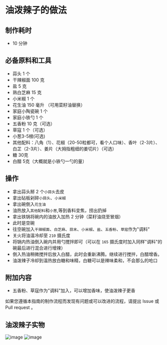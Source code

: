 # 油泼辣子的做法

## 制作耗时

- 10 分钟

## 必备原料和工具

- 蒜头 1 个
- 干辣椒面 100 克
- 盐 5 克
- 熟白芝麻 15 克
- 小米椒 1 个
- 花生油 150 毫升 （可用菜籽油替换）
- 家庭小陶瓷碗 1 个
- 家庭小铁勺 1 个
- 五香粉 10 克（可选）
- 草寇 1 个（可选）
- 小葱3-5根(可选)
- 其他配料：八角（1）、花椒（20-50粒都可，看个人口味）、香叶（2-3片）、白芷（2-3片）、姜片（大拇指粗细的姜切片）（可选）
- 糖 30克
- 白醋 5克（大概就是小铁勺一勺的量）

## 操作

- 拿出蒜头掰 2 个`小蒜头`去皮
- 拿出砧板剁碎`小蒜头`、`小米椒`
- 拿出碗倒入`花生油`
- 油热放入`其他配料`和`小葱`,等到香料变焦，捞出扔掉
- 拿出铁锅将碗内的油放入加热 2 分钟（菜籽油烧至冒烟）
- 此时是空碗
- 往空碗加入`干辣椒面`、`白芝麻`、`蒜末`、`小米椒`、`盐`、`五香粉`、`草寇`作为"调料"
- 关火将油温冷却至 `210` 摄氏度
- 将锅内热油倒入碗内并用勺搅拌即可（可以在 `165` 摄氏度时加入同样"调料"的碗最后进行混合进行增辣）
- 倒入热油稍微搅拌后放入白醋，此时会重新沸腾。继续进行搅拌，白醋增香。
- 油泼辣子冷却到温热放白糖和味精，白糖可以是辣味柔和，不会那么的呛口

## 附加内容

- 五香粉、草寇作为"调料"加入，可以增加香味，使油泼辣子更香

如果您遵循本指南的制作流程而发现有问题或可以改进的流程，请提出 Issue 或 Pull request 。


## 油泼辣子实物

![image](./assets/口水鸡+油泼辣子.jpg)
![image](./assets/油泼辣子.jpg)
